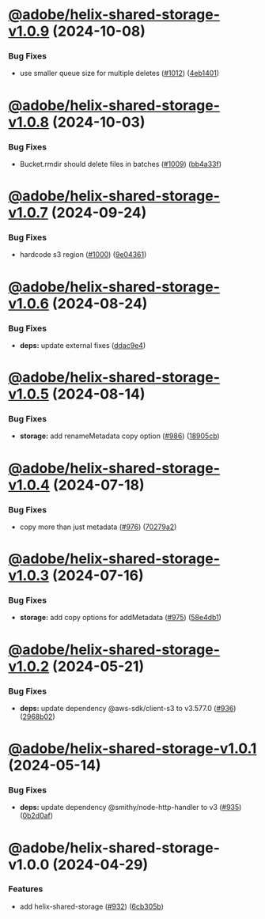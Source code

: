 # [@adobe/helix-shared-storage-v1.0.9](https://github.com/adobe/helix-shared/compare/@adobe/helix-shared-storage-v1.0.8...@adobe/helix-shared-storage-v1.0.9) (2024-10-08)


### Bug Fixes

* use smaller queue size for multiple deletes ([#1012](https://github.com/adobe/helix-shared/issues/1012)) ([4eb1401](https://github.com/adobe/helix-shared/commit/4eb140196ae9151f6ddf7ff765bc20cf97cf77e8))

# [@adobe/helix-shared-storage-v1.0.8](https://github.com/adobe/helix-shared/compare/@adobe/helix-shared-storage-v1.0.7...@adobe/helix-shared-storage-v1.0.8) (2024-10-03)


### Bug Fixes

* Bucket.rmdir should delete files in batches ([#1009](https://github.com/adobe/helix-shared/issues/1009)) ([bb4a33f](https://github.com/adobe/helix-shared/commit/bb4a33f45a736b237ba3c7518ded826a23ab6cee))

# [@adobe/helix-shared-storage-v1.0.7](https://github.com/adobe/helix-shared/compare/@adobe/helix-shared-storage-v1.0.6...@adobe/helix-shared-storage-v1.0.7) (2024-09-24)


### Bug Fixes

* hardcode s3 region ([#1000](https://github.com/adobe/helix-shared/issues/1000)) ([9e04361](https://github.com/adobe/helix-shared/commit/9e04361e6a12c8825eddd7c420c08321e980c678))

# [@adobe/helix-shared-storage-v1.0.6](https://github.com/adobe/helix-shared/compare/@adobe/helix-shared-storage-v1.0.5...@adobe/helix-shared-storage-v1.0.6) (2024-08-24)


### Bug Fixes

* **deps:** update external fixes ([ddac9e4](https://github.com/adobe/helix-shared/commit/ddac9e44dbf93aae0c5cb3825a7b23dd621f8a9f))

# [@adobe/helix-shared-storage-v1.0.5](https://github.com/adobe/helix-shared/compare/@adobe/helix-shared-storage-v1.0.4...@adobe/helix-shared-storage-v1.0.5) (2024-08-14)


### Bug Fixes

* **storage:** add renameMetadata copy option ([#986](https://github.com/adobe/helix-shared/issues/986)) ([18905cb](https://github.com/adobe/helix-shared/commit/18905cb7f07a9ccdff54544351d8911cb0b828e3))

# [@adobe/helix-shared-storage-v1.0.4](https://github.com/adobe/helix-shared/compare/@adobe/helix-shared-storage-v1.0.3...@adobe/helix-shared-storage-v1.0.4) (2024-07-18)


### Bug Fixes

* copy more than just metadata ([#976](https://github.com/adobe/helix-shared/issues/976)) ([70279a2](https://github.com/adobe/helix-shared/commit/70279a249d9484ec03569bee442dfa030d6859c6))

# [@adobe/helix-shared-storage-v1.0.3](https://github.com/adobe/helix-shared/compare/@adobe/helix-shared-storage-v1.0.2...@adobe/helix-shared-storage-v1.0.3) (2024-07-16)


### Bug Fixes

* **storage:** add copy options for addMetadata ([#975](https://github.com/adobe/helix-shared/issues/975)) ([58e4db1](https://github.com/adobe/helix-shared/commit/58e4db14210238f10815da7a1dfe9788b8b9dc66))

# [@adobe/helix-shared-storage-v1.0.2](https://github.com/adobe/helix-shared/compare/@adobe/helix-shared-storage-v1.0.1...@adobe/helix-shared-storage-v1.0.2) (2024-05-21)


### Bug Fixes

* **deps:** update dependency @aws-sdk/client-s3 to v3.577.0 ([#936](https://github.com/adobe/helix-shared/issues/936)) ([2968b02](https://github.com/adobe/helix-shared/commit/2968b02a15332dce849a2b997ca0c0d34210ede9))

# [@adobe/helix-shared-storage-v1.0.1](https://github.com/adobe/helix-shared/compare/@adobe/helix-shared-storage-v1.0.0...@adobe/helix-shared-storage-v1.0.1) (2024-05-14)


### Bug Fixes

* **deps:** update dependency @smithy/node-http-handler to v3 ([#935](https://github.com/adobe/helix-shared/issues/935)) ([0b2d0af](https://github.com/adobe/helix-shared/commit/0b2d0af069bfc4d7b3a1e69ca24324b35115a8be))

# @adobe/helix-shared-storage-v1.0.0 (2024-04-29)


### Features

* add helix-shared-storage ([#932](https://github.com/adobe/helix-shared/issues/932)) ([6cb305b](https://github.com/adobe/helix-shared/commit/6cb305bee89225648b88d25278577ddcaa207f95))
